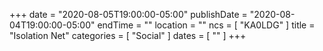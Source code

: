 +++
date = "2020-08-05T19:00:00-05:00"
publishDate = "2020-08-04T19:00:00-05:00"
endTime = ""
location = ""
ncs = [ "KA0LDG" ]
title = "Isolation Net"
categories = [ "Social" ]
dates = [ "" ]
+++
